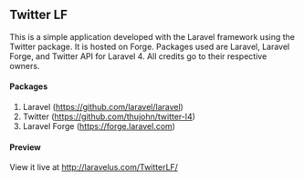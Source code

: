 ## Twitter LF

This is a simple application developed with the Laravel framework using the Twitter package.  It is hosted on Forge.  Packages used are Laravel, Laravel Forge, and Twitter API for Laravel 4.  All credits go to their respective owners.

#### Packages
1. Laravel (https://github.com/laravel/laravel)
2. Twitter (https://github.com/thujohn/twitter-l4)
3. Laravel Forge (https://forge.laravel.com)

#### Preview
View it live at http://laravelus.com/TwitterLF/
